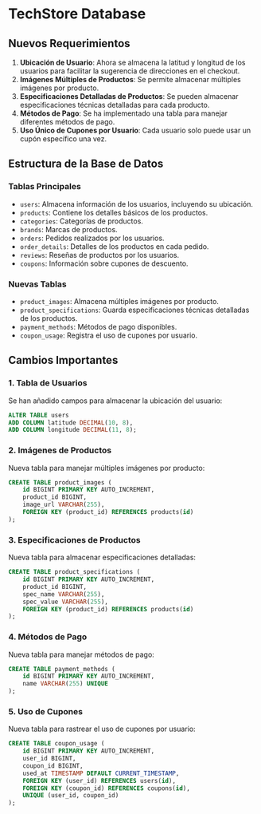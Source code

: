 # TechStore Database

## Nuevos Requerimientos
1. **Ubicación de Usuario**: Ahora se almacena la latitud y longitud de los usuarios para facilitar la sugerencia de direcciones en el checkout.
2. **Imágenes Múltiples de Productos**: Se permite almacenar múltiples imágenes por producto.
3. **Especificaciones Detalladas de Productos**: Se pueden almacenar especificaciones técnicas detalladas para cada producto.
4. **Métodos de Pago**: Se ha implementado una tabla para manejar diferentes métodos de pago.
5. **Uso Único de Cupones por Usuario**: Cada usuario solo puede usar un cupón específico una vez.

## Estructura de la Base de Datos

### Tablas Principales
- `users`: Almacena información de los usuarios, incluyendo su ubicación.
- `products`: Contiene los detalles básicos de los productos.
- `categories`: Categorías de productos.
- `brands`: Marcas de productos.
- `orders`: Pedidos realizados por los usuarios.
- `order_details`: Detalles de los productos en cada pedido.
- `reviews`: Reseñas de productos por los usuarios.
- `coupons`: Información sobre cupones de descuento.

### Nuevas Tablas
- `product_images`: Almacena múltiples imágenes por producto.
- `product_specifications`: Guarda especificaciones técnicas detalladas de los productos.
- `payment_methods`: Métodos de pago disponibles.
- `coupon_usage`: Registra el uso de cupones por usuario.

## Cambios Importantes

### 1. Tabla de Usuarios
Se han añadido campos para almacenar la ubicación del usuario:
```sql
ALTER TABLE users
ADD COLUMN latitude DECIMAL(10, 8),
ADD COLUMN longitude DECIMAL(11, 8);
```

### 2. Imágenes de Productos
Nueva tabla para manejar múltiples imágenes por producto:
```sql
CREATE TABLE product_images (
    id BIGINT PRIMARY KEY AUTO_INCREMENT,
    product_id BIGINT,
    image_url VARCHAR(255),
    FOREIGN KEY (product_id) REFERENCES products(id)
);
```

### 3. Especificaciones de Productos
Nueva tabla para almacenar especificaciones detalladas:
```sql
CREATE TABLE product_specifications (
    id BIGINT PRIMARY KEY AUTO_INCREMENT,
    product_id BIGINT,
    spec_name VARCHAR(255),
    spec_value VARCHAR(255),
    FOREIGN KEY (product_id) REFERENCES products(id)
);
```

### 4. Métodos de Pago
Nueva tabla para manejar métodos de pago:
```sql
CREATE TABLE payment_methods (
    id BIGINT PRIMARY KEY AUTO_INCREMENT,
    name VARCHAR(255) UNIQUE
);
```

### 5. Uso de Cupones
Nueva tabla para rastrear el uso de cupones por usuario:
```sql
CREATE TABLE coupon_usage (
    id BIGINT PRIMARY KEY AUTO_INCREMENT,
    user_id BIGINT,
    coupon_id BIGINT,
    used_at TIMESTAMP DEFAULT CURRENT_TIMESTAMP,
    FOREIGN KEY (user_id) REFERENCES users(id),
    FOREIGN KEY (coupon_id) REFERENCES coupons(id),
    UNIQUE (user_id, coupon_id)
);
```